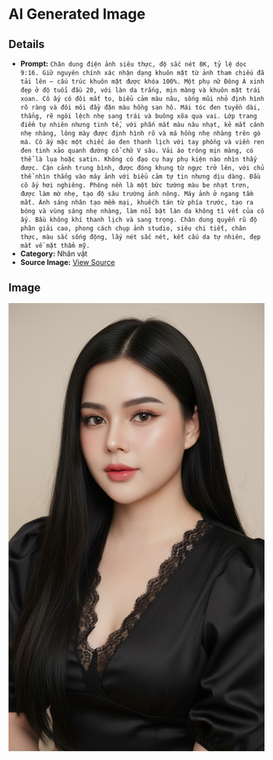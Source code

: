 # AI Generated Image

## Details
- **Prompt:** `Chân dung điện ảnh siêu thực, độ sắc nét 8K, tỷ lệ dọc 9:16. Giữ nguyên chính xác nhận dạng khuôn mặt từ ảnh tham chiếu đã tải lên — cấu trúc khuôn mặt được khóa 100%. Một phụ nữ Đông Á xinh đẹp ở độ tuổi đầu 20, với làn da trắng, mịn màng và khuôn mặt trái xoan. Cô ấy có đôi mắt to, biểu cảm màu nâu, sống mũi nhỏ định hình rõ ràng và đôi môi đầy đặn màu hồng san hô. Mái tóc đen tuyền dài, thẳng, rẽ ngôi lệch nhẹ sang trái và buông xõa qua vai. Lớp trang điểm tự nhiên nhưng tinh tế, với phấn mắt màu nâu nhạt, kẻ mắt cánh nhẹ nhàng, lông mày được định hình rõ và má hồng nhẹ nhàng trên gò má. Cô ấy mặc một chiếc áo đen thanh lịch với tay phồng và viền ren đen tinh xảo quanh đường cổ chữ V sâu. Vải áo trông mịn màng, có thể là lụa hoặc satin. Không có đạo cụ hay phụ kiện nào nhìn thấy được. Cận cảnh trung bình, được đóng khung từ ngực trở lên, với chủ thể nhìn thẳng vào máy ảnh với biểu cảm tự tin nhưng dịu dàng. Đầu cô ấy hơi nghiêng. Phông nền là một bức tường màu be nhạt trơn, được làm mờ nhẹ, tạo độ sâu trường ảnh nông. Máy ảnh ở ngang tầm mắt. Ánh sáng nhân tạo mềm mại, khuếch tán từ phía trước, tạo ra bóng và vùng sáng nhẹ nhàng, làm nổi bật làn da không tì vết của cô ấy. Bầu không khí thanh lịch và sang trọng. Chân dung quyến rũ độ phân giải cao, phong cách chụp ảnh studio, siêu chi tiết, chân thực, màu sắc sống động, lấy nét sắc nét, kết cấu da tự nhiên, đẹp mắt về mặt thẩm mỹ.`
- **Category:** Nhân vật
- **Source Image:** [View Source](https://raw.githubusercontent.com/lenzcomvth/ImageLibrary/main/Female.png)

## Image
![AI Generated Image](./image.jpg)